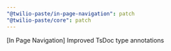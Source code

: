 ```yaml
---
"@twilio-paste/in-page-navigation": patch
"@twilio-paste/core": patch
---
```


[In Page Navigation] Improved TsDoc type annotations
